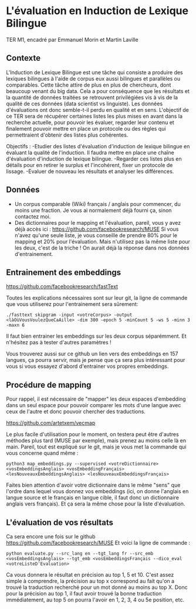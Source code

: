 L'évaluation en Induction de Lexique Bilingue
========

TER M1, encadré par Emmanuel Morin et Martin Laville

Contexte
--------

L'Induction de Lexique Bilingue est une tâche qui consiste a produire des lexiques bilingues à l'aide de corpus eux aussi bilingues et parallèles ou comparables. Cette tâche attire de plus en plus de chercheurs, dont beaucoup venant du big data. Cela a pour conséquence que les résultats et la quantité de données traitées se retrouvent privilégiées vis à vis de la qualité de ces données (data scientist vs linguiste). Les données d'évaluations ont donc semble-t-il perdu en qualité et en sens. L'objectif de ce TER sera de récupérer certaines listes les plus mises en avant dans la recherche actuelle, pour pouvoir les évaluer, regarder leur contenu et finalement pouvoir mettre en place un protocole ou des règles qui permettraient d'obtenir des listes plus cohérentes.

Objectifs :
-Etudier des listes d'évaluation d'induction de lexique bilingue en évaluant la qualité de l'induction. Il faudra mettre en place une chaîne d'évaluation d'induction de lexique bilingue.
-Regarder ces listes plus en détails pour en retirer le surplus et l'incohérent, fixer un protocole de lissage.
-Evaluer de nouveau les résultats et analyser les différences.

Données
--------

- Un corpus comparable (Wiki) français / anglais pour commencer, du moins une fraction. Je vous ai normalement déjà fourni ça, sinon contactez moi.
- Des dictionnaires pour le mapping et l'évaluation, pareil, vous y avez déjà accès ici : https://github.com/facebookresearch/MUSE
Si vous n'avez qu'une seule liste, je vous conseille de prendre 80% pour le mapping et 20% pour l'évaluation. Mais n'utilisez pas la même liste pour les deux, c'est de la triche ! On aurait déjà la réponse dans nos données d'entrainement.


Entrainement des embeddings
--------

https://github.com/facebookresearch/fastText

Toutes les explications nécessaires sont sur leur git, la ligne de commande que vous utiliserez pour l'entrainement sera sûrement:
```
./fasttext skipgram -input <votreCorpus> -output <làOùVousVoulezQueCaAille> -dim 300 -epoch 5 -minCount 5 -ws 5 -minn 3 -maxn 6
```
 Il faut bien entrainer les embeddings sur les deux corpus séparémment. Et n'hésitez pas à tester d'autres paramètres !

Vous trouverez aussi sur ce github un lien vers des embeddings en 157 langues, ça pourra servir, mais je pense que ça sera plus intéressant pour vous si vous essayez d'abord d'entrainer vos propres embeddings.

Procédure de mapping
--------

Pour rappel, il est nécessaire de "mapper" les deux espaces d'embedding dans un seul espace pour pouvoir comparer les mots d'une langue avec ceux de l'autre et donc pouvoir chercher des traductions.

https://github.com/artetxem/vecmap

Le plus facile d'utilisation pour le moment, on testera peut être d'autres méthodes plus tard (MUSE par exemple), mais prenez au moins celle là en main.
Pareil, tout est expliqué sur le git, mais je vous met la commande qui vous concerne quand même :
```
python3 map_embeddings.py --supervised <votreDictionnaire> <vosEmbeddingsAnglais> <vosEmbeddingFrançais> <lesNouveauxEmbeddingsAnglais> <lesNouveauxEmbeddingsFrançais>
```

Faites bien attention d'avoir votre dictionnaire dans le même "sens" que l'ordre dans lequel vous donnez vos embeddings (ici, on donne l'anglais en langue source et le français en langue cible, il faut donc un dictionnaire anglais vers français). Et ça sera la même chose pour la liste d'évaluation.

L'évaluation de vos résultats
--------

Ca sera encore une fois sur le github https://github.com/facebookresearch/MUSE
Et voici la ligne de commande :
```
python evaluate.py --src_lang en --tgt_lang fr --src_emb <vosEmbeddingsAnglais> --tgt_emb <vosEmbeddingsFrançais --dico_eval <votreListeD'Evaluation>
```

Ca vous donnera le résultat en précision au top 1, 5 et 10. C'est assez simple à comprendre, la précision au top x correspond au fait qu'on a trouvé la traduction recherché pour un mot donné au moins au top X. Donc pour la précision au top 1, il faut avoir trouvé la bonne traduction immédiatement, au top 5 on pourra l'avoir en 1, 2, 3, 4 ou 5e position, etc.

